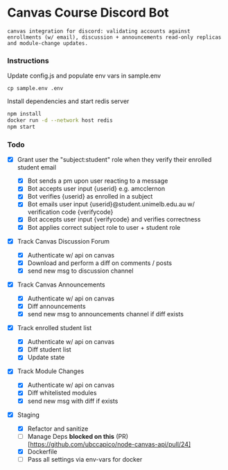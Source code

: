 # Canvas Course Discord Bot

```
canvas integration for discord: validating accounts against enrollments (w/ email), discussion + announcements read-only replicas and module-change updates. 
```

### Instructions

Update config.js and populate env vars in sample.env

```
cp sample.env .env
```

Install dependencies and start redis server

```bash
npm install
docker run -d --network host redis
npm start
```

### Todo

-   [x] Grant user the "subject:student" role when they verify their enrolled student email

    -   [x] Bot sends a pm upon user reacting to a message
    -   [x] Bot accepts user input {userid} e.g. amcclernon
    -   [x] Bot verifies {userid} as enrolled in a subject
    -   [x] Bot emails user input {userid}@student.unimelb.edu.au w/ verification code {verifycode}
    -   [x] Bot accepts user input {verifycode} and verifies correctness
    -   [x] Bot applies correct subject role to user + student role

-   [x] Track Canvas Discussion Forum

    -   [x] Authenticate w/ api on canvas
    -   [x] Download and perform a diff on comments / posts
    -   [x] send new msg to discussion channel

-   [x] Track Canvas Announcements

    -   [x] Authenticate w/ api on canvas
    -   [x] Diff announcements
    -   [x] send new msg to announcements channel if diff exists

-   [x] Track enrolled student list

    -   [x] Authenticate w/ api on canvas
    -   [x] Diff student list
    -   [x] Update state

-   [x] Track Module Changes

    -   [x] Authenticate w/ api on canvas
    -   [x] Diff whitelisted modules
    -   [x] send new msg with diff if exists

-   [x] Staging

    -   [x] Refactor and sanitize
    -   [ ] Manage Deps **blocked on this** (PR)[https://github.com/ubccapico/node-canvas-api/pull/24]
    -   [x] Dockerfile
    -   [ ] Pass all settings via env-vars for docker
